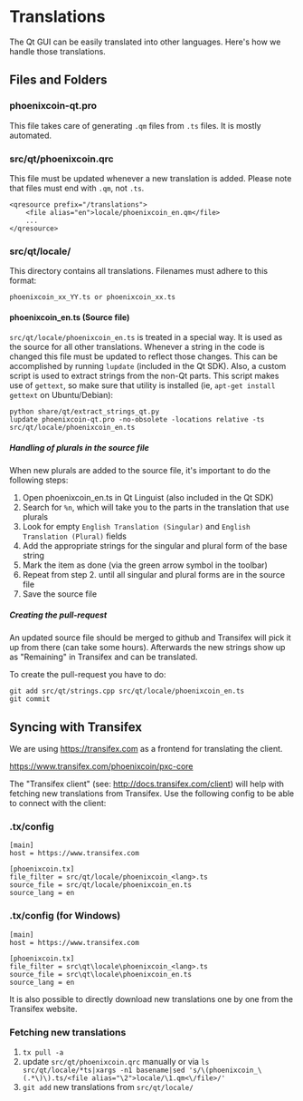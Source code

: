 Translations
============

The Qt GUI can be easily translated into other languages. Here's how we
handle those translations.

Files and Folders
-----------------

### phoenixcoin-qt.pro

This file takes care of generating `.qm` files from `.ts` files. It is mostly
automated.

### src/qt/phoenixcoin.qrc

This file must be updated whenever a new translation is added. Please note that
files must end with `.qm`, not `.ts`.

    <qresource prefix="/translations">
        <file alias="en">locale/phoenixcoin_en.qm</file>
        ...
    </qresource>

### src/qt/locale/

This directory contains all translations. Filenames must adhere to this format:

    phoenixcoin_xx_YY.ts or phoenixcoin_xx.ts

#### phoenixcoin_en.ts (Source file)

`src/qt/locale/phoenixcoin_en.ts` is treated in a special way. It is used as the
source for all other translations. Whenever a string in the code is changed
this file must be updated to reflect those changes. This can be accomplished
by running `lupdate` (included in the Qt SDK). Also, a custom script is used
to extract strings from the non-Qt parts. This script makes use of `gettext`,
so make sure that utility is installed (ie, `apt-get install gettext` on 
Ubuntu/Debian):

    python share/qt/extract_strings_qt.py
    lupdate phoenixcoin-qt.pro -no-obsolete -locations relative -ts src/qt/locale/phoenixcoin_en.ts

##### Handling of plurals in the source file

When new plurals are added to the source file, it's important to do the following steps:

1. Open phoenixcoin_en.ts in Qt Linguist (also included in the Qt SDK)
2. Search for `%n`, which will take you to the parts in the translation that use plurals
3. Look for empty `English Translation (Singular)` and `English Translation (Plural)` fields
4. Add the appropriate strings for the singular and plural form of the base string
5. Mark the item as done (via the green arrow symbol in the toolbar)
6. Repeat from step 2. until all singular and plural forms are in the source file
7. Save the source file

##### Creating the pull-request

An updated source file should be merged to github and Transifex will pick it
up from there (can take some hours). Afterwards the new strings show up as "Remaining"
in Transifex and can be translated.

To create the pull-request you have to do:

    git add src/qt/strings.cpp src/qt/locale/phoenixcoin_en.ts
    git commit

Syncing with Transifex
----------------------

We are using https://transifex.com as a frontend for translating the client.

https://www.transifex.com/phoenixcoin/pxc-core

The "Transifex client" (see: http://docs.transifex.com/client)
will help with fetching new translations from Transifex. Use the following
config to be able to connect with the client:

### .tx/config

    [main]
    host = https://www.transifex.com

    [phoenixcoin.tx]
    file_filter = src/qt/locale/phoenixcoin_<lang>.ts
    source_file = src/qt/locale/phoenixcoin_en.ts
    source_lang = en

### .tx/config (for Windows)

    [main]
    host = https://www.transifex.com

    [phoenixcoin.tx]
    file_filter = src\qt\locale\phoenixcoin_<lang>.ts
    source_file = src\qt\locale\phoenixcoin_en.ts
    source_lang = en

It is also possible to directly download new translations one by one from the Transifex website.

### Fetching new translations

1. `tx pull -a`
2. update `src/qt/phoenixcoin.qrc` manually or via
   `ls src/qt/locale/*ts|xargs -n1 basename|sed 's/\(phoenixcoin_\(.*\)\).ts/<file alias="\2">locale/\1.qm<\/file>/'`
3. `git add` new translations from `src/qt/locale/`

